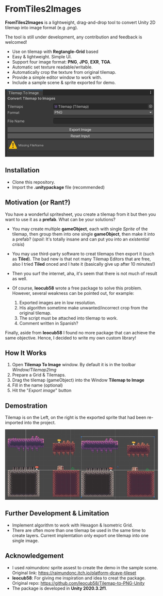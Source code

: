 # FromTiles2Images

**FromTiles2Images** is a lightweight, drag-and-drop tool to convert Unity 2D tilemap into image format (e.g .png).

The tool is still under development, any contribution and feedback is welcomed!

* Use on tilemap with **Regtangle-Grid** based
* Easy & lightweight. Simple UI.
* Support four image format: **PNG**, **JPG**, **EXR**, **TGA**.
* Automatic set texture readable/writable.
* Automatically crop the texture from original tilemap.
* Provide a simple editor window to work with.
* Include a sample scene & sprite exported for demo.

![UI Image](ui.JPG)

## Installation

- Clone this repository.
- Import the **.unitypackage** file (recommended)

## Motivation (or Rant?)

You have a wonderful spritesheet, you create a tilemap from it but then you want to use it as a **prefab**. What can be your solutions?
- You may create multiple **gameObject**, each with single *Sprite* of the tilemap, then group them into one single **gameObject**, then make it into a prefab? (*spoil*: It's totally insane and can put you into an *existential crisis*)
- You may use third-party software to creat tilemaps then export it (such as **Tiled**). The bad new is that not many Tilemap Editors that are free, also I tried **Tiled** onced and I hate it (basically give up after 10 minutes!)
- Then you surf the internet, aha, it's seem that there is not much of result as well.
- Of course, **leocub58** wrote a free package to solve this problem. However, several weakness can be pointed out, for example:
  
  1. Exported images are in low resolution.
  2. His algorithm sometime make unwanted/incorrect crop from the original tilemap.
  3. The script must be attached into tilemap to work.
  4. Comment written in Spanish?
   
Finally, aside from **leocub58** I found no more package that can achieve the same objective. Hence, I decided to write my own custom library!

## How It Works

1. Open **Tilemap To Image** window. By default it is in the toolbar *Window/Tilemap2Img*
2. Prepare a Grid & Tilemaps. 
3. Drag the tilemap (gameObject) into the Window **Tilemap to Image**
4. Fill in the name (optional)
5. Hit the "*Export image*" button

## Demostration
Tilemap is on the Left, on the right is the exported sprite that had been re-imported into the project.

![alt text](demo.JPG)

## Further Development & Limitation
- Implement algorithm to work with Hexagon & Isometric Grid.
- There are often more than one tilemap be used in the same time to create layers. Current implemtation only export one tilemap into one single image.
  
## Acknowledgement

- I used *raimundonc* sprite assest to create the demo in the sample scene. Original link: https://raimundonc.itch.io/platform-dcave-tileset
- **leocub58**: For giving me inspiration and idea to creat the package. Original repo: https://github.com/leocub58/Tilemap-to-PNG-Unity
- The package is developed in **Unity 2020.3.2f1**.
